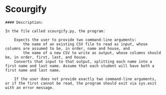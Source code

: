 
# Scourgify

    #### Description:

    In the file called scourgify.py, the program:
    
        Expects the user to provide two command-line arguments:
            the name of an existing CSV file to read as input, whose columns are assumed to be, in order, name and house, and
            the name of a new CSV to write as output, whose columns should be, in order, first, last, and house.
        Converts that input to that output, splitting each name into a first name and last name. Assume that each student will have both a first name and last name.
        
        If the user does not provide exactly two command-line arguments, or if the first cannot be read, the program should exit via sys.exit with an error message.